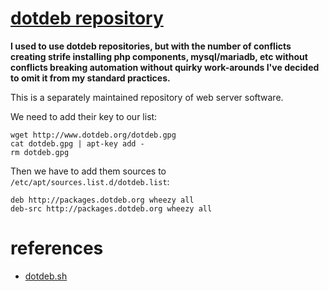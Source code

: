 
# [dotdeb repository](http://www.dotdeb.org/)

**I used to use dotdeb repositories, but with the number of conflicts creating strife installing php components, mysql/mariadb, etc without conflicts breaking automation without quirky work-arounds I've decided to omit it from my standard practices.**

This is a separately maintained repository of web server software.

We need to add their key to our list:

    wget http://www.dotdeb.org/dotdeb.gpg
    cat dotdeb.gpg | apt-key add -
    rm dotdeb.gpg

Then we have to add them sources to `/etc/apt/sources.list.d/dotdeb.list`:

    deb http://packages.dotdeb.org wheezy all
    deb-src http://packages.dotdeb.org wheezy all


# references

- [dotdeb.sh](../../../scripts/linux/web/dotdeb.sh)
